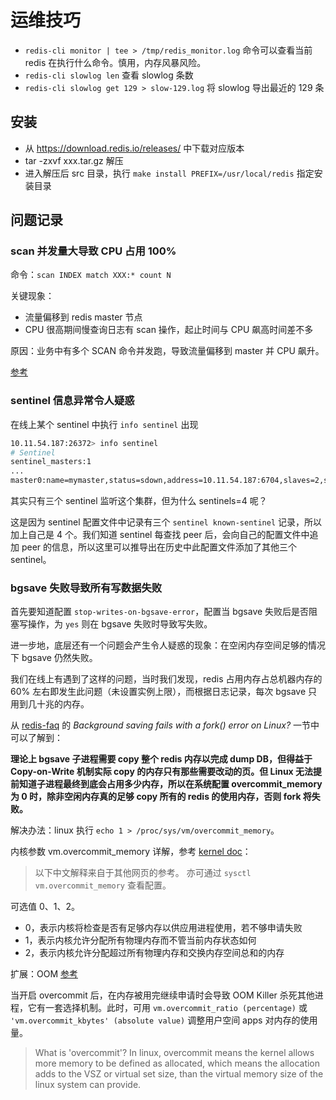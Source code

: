 # 运维技巧

- `redis-cli monitor | tee > /tmp/redis_monitor.log` 命令可以查看当前 redis 在执行什么命令。慎用，内存风暴风险。
- `redis-cli slowlog len` 查看 slowlog 条数
- `redis-cli slowlog get 129 > slow-129.log` 将 slowlog 导出最近的 129 条


## 安装

- 从 https://download.redis.io/releases/ 中下载对应版本
- tar -zxvf xxx.tar.gz 解压
- 进入解压后 src 目录，执行 `make install PREFIX=/usr/local/redis` 指定安装目录

## 问题记录

### scan 并发量大导致 CPU 占用 100%

命令：`scan INDEX match XXX:* count N`

关键现象：
- 流量偏移到 redis master 节点
- CPU 很高期间慢查询日志有 scan 操作，起止时间与 CPU 飙高时间差不多

原因：业务中有多个 SCAN 命令并发跑，导致流量偏移到 master 并 CPU 飙升。

[参考](https://zhuanlan.zhihu.com/p/381813397)

### sentinel 信息异常令人疑惑

在线上某个 sentinel 中执行 `info sentinel` 出现

```sh
10.11.54.187:26372> info sentinel
# Sentinel
sentinel_masters:1
...
master0:name=mymaster,status=sdown,address=10.11.54.187:6704,slaves=2,sentinels=4
```

其实只有三个 sentinel 监听这个集群，但为什么 sentinels=4 呢？

这是因为 sentinel 配置文件中记录有三个 `sentinel known-sentinel` 记录，所以加上自己是 4 个。我们知道 sentinel 每查找 peer 后，会向自己的配置文件中追加 peer 的信息，所以这里可以推导出在历史中此配置文件添加了其他三个 sentinel。

### bgsave 失败导致所有写数据失败

首先要知道配置 `stop-writes-on-bgsave-error`，配置当 bgsave 失败后是否阻塞写操作，为 `yes` 则在 bgsave 失败时导致写失败。

进一步地，底层还有一个问题会产生令人疑惑的现象：在空闲内存空间足够的情况下 bgsave 仍然失败。

我们在线上有遇到了这样的问题，当时我们发现，redis 占用内存占总机器内存的 60% 左右即发生此问题（未设置实例上限），而根据日志记录，每次 bgsave 只用到几十兆的内存。

从 [redis-faq](https://redis.io/docs/getting-started/faq/) 的 *Background saving fails with a fork() error on Linux?* 一节中可以了解到：

**理论上 bgsave 子进程需要 copy 整个 redis 内存以完成 dump DB，但得益于 Copy-on-Write 机制实际 copy 的内存只有那些需要改动的页。但 Linux 无法提前知道子进程最终到底会占用多少内存，所以在系统配置 overcommit_memory 为 0 时，除非空闲内存真的足够 copy 所有的 redis 的使用内存，否则 fork 将失败。**

解决办法：linux 执行 `echo 1 > /proc/sys/vm/overcommit_memory`。


内核参数 vm.overcommit_memory 详解，参考 [kernel doc](https://www.kernel.org/doc/Documentation/vm/overcommit-accounting)：

> 以下中文解释来自于其他网页的参考。
> 亦可通过 `sysctl vm.overcommit_memory` 查看配置。

可选值 0、1、2。

- 0，表示内核将检查是否有足够内存以供应用进程使用，若不够申请失败
- 1，表示内核允许分配所有物理内存而不管当前内存状态如何
- 2，表示内核允许分配超过所有物理内存和交换内存空间总和的内存

扩展：OOM [参考](https://www.linuxembedded.fr/2020/01/overcommit-memory-in-linux)

当开启 overcommit 后，在内存被用完继续申请时会导致 OOM Killer 杀死其他进程，它有一套选择机制。此时，可用 `vm.overcommit_ratio (percentage)` 或 `'vm.overcommit_kbytes' (absolute value)` 调整用户空间 apps 对内存的使用量。

> What is 'overcommit'?
> In linux, overcommit means the kernel allows more memory to be defined as allocated, which means the allocation adds to the VSZ or virtual set size, than the virtual memory size of the linux system can provide.
